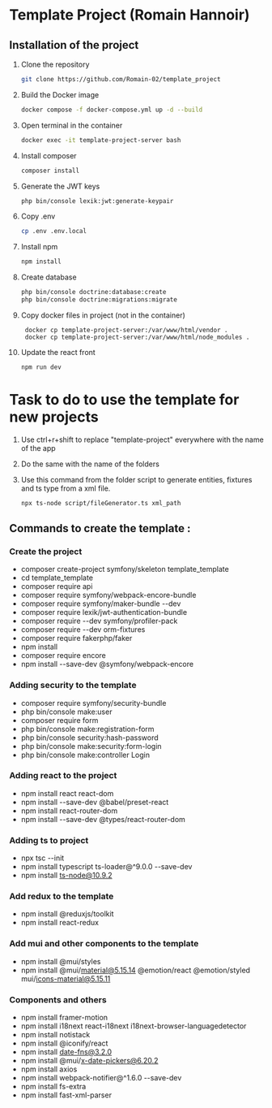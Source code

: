 # Template Project (Romain Hannoir)

## Installation of the project

1. Clone the repository

    ```bash
    git clone https://github.com/Romain-02/template_project
    ```

2. Build the Docker image

    ```bash
    docker compose -f docker-compose.yml up -d --build
    ```

3. Open terminal in the container

    ```bash
    docker exec -it template-project-server bash
    ```

4. Install composer

    ```bash
    composer install
    ```
5. Generate the JWT keys

     ```bash
    php bin/console lexik:jwt:generate-keypair
     ```

6. Copy .env

     ```bash
     cp .env .env.local
     ```

7. Install npm

    ```bash
    npm install
    ```

8. Create database

    ```bash
    php bin/console doctrine:database:create
    php bin/console doctrine:migrations:migrate
    ```

9. Copy docker files in project (not in the container)
   ```
    docker cp template-project-server:/var/www/html/vendor .
    docker cp template-project-server:/var/www/html/node_modules .
    ```

10. Update the react front

    ```bash
    npm run dev
    ```

# Task to do to use the template for new projects

1. Use ctrl+r+shift to replace "template-project" everywhere with the name of the app

2. Do the same with the name of the folders

3. Use this command from the folder script to generate entities, fixtures and ts type from a xml file.

   ```bash
   npx ts-node script/fileGenerator.ts xml_path
   ```

## Commands to create the template :

### Create the project

- composer create-project symfony/skeleton template_template
- cd template_template
- composer require api
- composer require symfony/webpack-encore-bundle
- composer require symfony/maker-bundle --dev
- composer require lexik/jwt-authentication-bundle
- composer require --dev symfony/profiler-pack
- composer require --dev orm-fixtures
- composer require fakerphp/faker
- npm install
- composer require encore
- npm install --save-dev @symfony/webpack-encore

### Adding security to the template

- composer require symfony/security-bundle
- php bin/console make:user
- composer require form
- php bin/console make:registration-form
- php bin/console security:hash-password
- php bin/console make:security:form-login
- php bin/console make:controller Login

### Adding react to the project

- npm install react react-dom
- npm install --save-dev @babel/preset-react
- npm install react-router-dom
- npm install --save-dev @types/react-router-dom

### Adding ts to project

- npx tsc --init
- npm install typescript ts-loader@^9.0.0 --save-dev
- npm install ts-node@10.9.2

### Add redux to the template

- npm install @reduxjs/toolkit
- npm install react-redux

### Add mui and other components to the template

- npm install @mui/styles
- npm install @mui/material@5.15.14 @emotion/react @emotion/styled mui/icons-material@5.15.11

### Components and others

- npm install framer-motion
- npm install i18next react-i18next i18next-browser-languagedetector
- npm install notistack
- npm install @iconify/react
- npm install date-fns@3.2.0
- npm install @mui/x-date-pickers@6.20.2
- npm install axios
- npm install webpack-notifier@^1.6.0 --save-dev
- npm install fs-extra
- npm install fast-xml-parser
